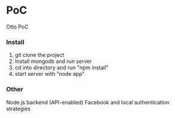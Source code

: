 # PoC

Otto PoC

### Install
1. git clone the project
2. Install mongodb and run server
3. cd into directory and run "npm install"
4. start server with "node app"

### Other
Node.js backend (API-enabled)
Facebook and local authentication strategies
